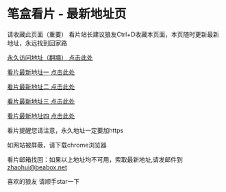 # 笔盒看片 - 最新地址页

请收藏此页面（重要）
看片站长建议狼友Ctrl+D收藏本页面，本页随时更新最新地址，永远找到回家路

[永久访问地址（翻牆） 点击此处](https://beabox.net/)

[看片最新地址一 点击此处](https://1rgchpzlkxuf.shop)

[看片最新地址二 点击此处](https://8cgqp71dcqqa.wiki)

[看片最新地址三 点击此处](https://8fp6a7cb6c.wiki)

[看片最新地址四 点击此处](https://8vtuqhbj2a0n.wiki)

看片提醒您请注意，永久地址一定要加https

如网站被屏蔽，请下载chrome浏览器

看片邮箱找回：如果以上地址均不可用，索取最新地址,请发邮件到 zhaohui@beabox.net

喜欢的狼友 请顺手star一下